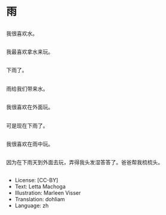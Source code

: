 # 雨

##
我很喜欢水。

##
我最喜欢拿水来玩。

##
下雨了。

##
雨给我们带来水。

##
我很喜欢在外面玩。

##
可是现在下雨了。

##
我很喜欢在雨中玩。

##
因为在下雨天到外面去玩，弄得我头发湿答答了。爸爸帮我梳梳头。

##
* License: [CC-BY]
* Text: Letta Machoga
* Illustration: Marleen Visser
* Translation: dohliam
* Language: zh
